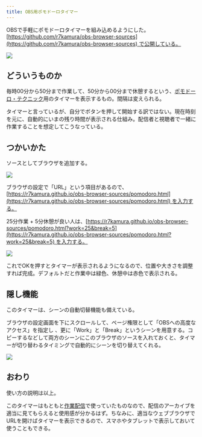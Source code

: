 ```yaml
---
title: OBS用ポモドーロタイマー
---
```

OBSで手軽にポモドーロタイマーを組み込めるようにした。[https://github.com/r7kamura/obs-browser-sources](https://github.com/r7kamura/obs-browser-sources) で公開している。

![](https://lh3.googleusercontent.com/docs/ADP-6oFmLohkOKMs0g6DWrckzyuhTNJrYn_uudfwTMG8JvHV6TiQLnyVIFTojxmWbZL2Etb0V2YLT1WXjhn_sfrYIByoJPkNnKE7H_AA5N_HppPSCwDwbjYS7DyZfJiWNScv-HbM_C0WL9oQD98aKk5sEbSbVALb2FR9Cm-bz1Pv841U5_-e_i8XEmL7uJ7tEOYYF7p1K9ggH9KYuvmIQspeaG05pyxnc_6LTpEsyaaRc34fA9bU_8gabcLY-tu01hJvvCgJX2wpdTPz3bPPlVoA-qN7e0egygDl6w5AeMJuQL52jlXWowsPm3u9BxJENDDewfoCaLi40nuVrQ3hRAbLdQZ-v7L2y-Orv4LAEVbf-qnPWgFRJ1wogrOFJl6XsnDXNuDPJdpY8aSbP5FjDZxn84cI3dBbZ5lHurnJAR_v7k5OXnVis8VYB0AUZPotCc3aKUZ0HBE1glgv5Fia6W67nDlFq2TqVuKLpumg1TRuvxCP-F0fO2-GZ4LOzsFf8seRQ78_ggj_oGYYnTzZkHbdoRcnDQnVk0cFBBBXQ9r-p8v0v6UUjHz0-IhqMjPg_fmXNS-7wJ3fPV9VMUqKQdbdl7tDfa_lZTLsd0oW2EABIcVA4mO80IY-TJhWxTfBWP5WrFRWLzGXz_ghKjIJERycyB0NKMWnp8XqQW03gSJYXxG3gPMH7-j73qOcTE0HsMfz8KVcsLsdlsw0PRYeVsjnQzX7ZGtqznK2ztSQeRPtIm3F4EdoCVki32qlMLeTZ9Bo_6m2rhu1zWJgnLw0Un2TjPBg5yiVLwLn7cts0woJt4515rjx2rz9K5ebY8F8mYY2kDCxnRpgfqangQsA1wmhCXE2ZSTA_D3PAAXW2egSlWNi7aYP4L7jZ133KXG6qLSod521tio4xmwsp_Zdwht44jSSpDmhEdlSEjOstKTJFtVJrwUA_UFT7sohmiGPHwSEmr_zvWGnz_WPeSiuscfzz_brUFVXamNkhwPrTAPC6ezOA5lBUMvz9iXUDX3FDlWMyhD_Gt5OyBf7-IUjHDRzPCNvs5MG37P2KY73mxRE0UQqlFMbFNLRk9U1cOBk5RBLGyP0utkVkDTFNocTHWBkzTjlxgcyM_btlW5Kobzdzsda1JkcDOJde1AGCEtSNoVkeQ87dMR4QfwTY7hoNBqDUFT3KLtrD4_INWJfv8Zf0BWbyqKmb3-ypqJdd-NsvP63YixDfq3L6fqjMjcpZvwwD2YwmxrrIXf4CW1SpQnm0sLSzbdT)

どういうものか
-------

毎時00分から50分まで作業して、50分から00分まで休憩するという、[ポモドーロ・テクニック](https://ja.wikipedia.org/wiki/%E3%83%9D%E3%83%A2%E3%83%89%E3%83%BC%E3%83%AD%E3%83%BB%E3%83%86%E3%82%AF%E3%83%8B%E3%83%83%E3%82%AF)用のタイマーを表示するもの。間隔は変えられる。

タイマーと言っているが、自分でボタンを押して開始する訳ではない。現在時刻を元に、自動的にいまの残り時間が表示される仕組み。配信者と視聴者で一緒に作業することを想定してこうなっている。

つかいかた
-----

ソースとしてブラウザを追加する。

![](https://lh3.googleusercontent.com/docs/ADP-6oFC6o14cTiYNMpI2yLfWYyOXK7JIYRew4OuHdVxcE3MFPeksMVI_xzYh1ZrgIU2a0MpmSrmzt4JnIUV1h4sgv_QlNy0IY68VwIJuvSVZ3Mg-jbnnGowLNfPr4j3as1cxqYSri8e5HG8mEvTa2VSemV12KxELvsNfL9X7VlvzPSWCfHcb8PaYtDdYrucz-CU-uSFzdDzzE3gtDwdS6cunSBcQu6LhhHpBFuMGf2VpjBXfFKGgTIwstkcHfQ7QEgpxPpk2lLhD3sgn20f6oC5ipq7cuQ-jZDo1iEBo4S8eIa_ht0mZCMYsPPBUvOVZvTj5gMcHq130IQ-cCvkQ1_XgrPWDL4D5f_EBkuVjOdyQ3lExl6piDGgtqsoL74pilcWHejopuTIQ0ALtwMpV130eI7UIaTVNJHFTESd2NF_pynOsg03jfXza31ohonAAioKTpar8VccruEwxu2orknH9hay6S2Po40JOeclrOF8arRTKHgJTR2BM9qAgynZ-4yzGx3qkox1JgBs3vI3z8IKC1Ye1EjRYm57EZRpMowDzz56Lj4R3Mxe_SSwbxtTGYiL5EOYHJ6I7CRpDnFIr4RmmogApodlGxl_pk9kYRrfDCXhr4qhqqFdC_RmkQyxV0WLB_lDaoeizSdEyNOMT5gzYItiRPJMkK-UUVYjouyf31cRYWf7_0iGIXJTKmpDWaGNRIlIAky60KXnX1mMb9xyyOL1SvuKjyKO_rweuofjzL9kr9TkRVqoeGn4fgjA1MhJHU-B4ZK4MzGbmuKPGLKdw0wwFSVTbvyNQN-JCtMUC2GuyZlO_6MjZbFzpO4xh_0IsEiTZOL3OVUrgc_j2BRuftDNbBv-xEgLRMqjJNEQ2K8Xltq9vBiuJmVThdHwvsbm6Ph5v-AR58C3YgApdR85jJkcw5mdnmH3Vb5Vga1XUcvk8nASjgtUe83ovs5LWyxzx-zDSEJshR6qQjIsTyw72rjYuCbAXj68085tGFBX7CKOhYKsWmTZl0ONlHrinYup0jDxo0imtiCF6ecVxW6QIKPm8s4ayS26NZxx4Wug2yVg7sopkJ3V_KzFHn3klW2eImXln321KHPawRauLYALe5RJyxr3O_tGMQ3eQb84mao8cG9rLqP47dnNjT_xZupZVz3PUBspAjO1ojQN3RmQBQGmkyqfLR51kZUffMTi6EjI1jJru6POs_qqJkvevAeSMj7v3PRTVHelvTYIHbkp1h7jQmetmL43CW6YSTJpJ0E3eqXR)

ブラウザの設定で「URL」という項目があるので、[https://r7kamura.github.io/obs-browser-sources/pomodoro.html](https://r7kamura.github.io/obs-browser-sources/pomodoro.html) を入力する。

25分作業 + 5分休憩が良い人は、[https://r7kamura.github.io/obs-browser-sources/pomodoro.html?work=25&break=5](https://r7kamura.github.io/obs-browser-sources/pomodoro.html?work=25&break=5) を入力する。

![](https://lh3.googleusercontent.com/docs/ADP-6oGcI6JhFwtkWglzOHhTn0FFLt1IMZIbGyRgqGeKPSAclgf_13f9wE5SGqjOfHoRYkJtFJQ1AxvFHSu2XTDdUlu3SlnMr3eDxW2kPfrVrh2Pen2_XP5gqtIh8dovvtJYbZZAqza-LLedwx69eJG5JbuvWkKhUDKY2tME31-Z-tr-x3AbldTr1nxxFvqsgUe9kLVWn6OmsHZgwn6RVfOwRELV62jz7Gdeiz_wf_jdyNyMgTDUqOofYOfGp8mm5k1s2eHdgSN0QKU6YXeMNeBS20pBKRwQnzI0BhdxZOZI4JEP015TCrWDAb5QIVBOB6drIO4qDEfXf4xiXEuA-1chDYWsTSTxOWy5WcIEzyh0xO_JcdS42IIJm2WQjopolpu8hQEJaXGa6_y33-s5qCjXmi9pj00LBsBpyKDHKZIzU7aAhzW5jrTTLyEFxAsloFRIt_pecAer-YnCyY_08vyn0TlSEmDArVQPkpHNyHf-efok5scU9DN9Y6FIbIEGiebuCoqwj3j0L70V2BLlCUGbX0OgBtLLkv8q_Hfa3gpNt2zyzV0KsmlYVMMEbyfEULAefx4actRslAIiKecHkay7W0sl45UP85LEzbLWZMh-b-7swwsbL4XLq2RkoL7-P-QNGREz7obshVZxAG61VgtCD2sovUOTt_mBSOiY3UesaXrXsi-oUV9c4i82GVuvhUfoh1oIC0oDBUBZxOGrFPeUEHf5maN0oh6xQ0Ea-2s9YXH9QHOdOuXK64wvYHKCY2EuJJHRMQ7JdIjyG16UoVF1E-w-b0YgaaYfjcxXRgMHEVn-XvEL0IQPr7q6Yl-D_z8ptXdqlOYgNeAVQM6VxjO6506p_IQ5oXId_vcFKp0q6BK5_rSbo31LNdCWnpcjZiNXlJh52wB2YrLiRnmkSHK9O7GMQAUqssK-QEUlw87cvT3U5CehzBPS0GbFA6yyp9Dzkql8Ni1FpFLP8-56NsVH_0SvqnCoMj1dNPxNS9yHIKQ6LXBHNgvqVCnIUApt4Zz9WTUBejycUzpXH7dvOR3iw04VEuZ8CSXDM6xTpQIwAZaIIMRSKLSHXc-60_-kBjapo7d_h5fnFsSkU8BVEc8PEeqSnwm797xwOEuyWjIBYRiJdtjD1eOnYeEMct4ZK3vNjgQXCgDSclBwsIcbYzHoTI-m87URYIhMsxRVpbdzWK4Tt3TFYKZIseQpd41fLv4mcuRTmNsReSaNnwrBk0SG8WizBY86PmfHahpimMs-oLm43kCU)

これでOKを押すとタイマーが表示されるようになるので、位置や大きさを調整すれば完成。デフォルトだと作業中は緑色、休憩中は赤色で表示される。

隠し機能
----

このタイマーは、シーンの自動切替機能も備えている。

ブラウザの設定画面を下にスクロールして、ページ権限として「OBSへの高度なアクセス」を指定し 、更に「Work」と「Break」というシーンを用意する。コピーするなどして両方のシーンにこのブラウザのソースを入れておくと、タイマーが切り替わるタイミングで自動的にシーンを切り替えてくれる。

![](https://lh3.googleusercontent.com/docs/ADP-6oFjmTMZdb54G-ewg0pokUYPL6LWaqSvE08r8J1vqAZkQsDnntOABnpxsxvxoNnvOI6Rb822Fopg9Q1aXfiE5m0IEQJV0XLVKKGjqz8cUXGxFJwD748qAyo4Y9b_qMklxUNbGSWe-fCwReLzGHLJ7YurP2AR2db-WtdEf3ZXMMN2toU1-mpVCxdsGgSF5ZRPajZU8olyPjwEQat7Gj6p8DPR-Ge8gee3tCFt3qxCIz5Ew4rm93gmFW_Au4beKTM03Iy4FWmG1vty5WQ2_zwqPJf-5VrejaJBMmVMaR-jbeAv6Mh6ktnb-U-0plvgezl8zRMurR7DekYKzYbr5Kbjeq17Cw9KVLgJi7_1asNolB5KNhWGnCxDZRqV6vsaXWQ_cPFaLa6bFmzHfd3Z9NniTK1jP3Ls3cMP8of6CTwQpBHlHn1Ed6ugDNGBSMdd9O4Hv1hwqwxe2lxBFsTqF8blXeo-HPBpshnYT4E-m_QoRNzKAkXSe5G7Zjt8DiZVRud_DcroEDc7xNHRlqGfjTSXH9j1Hey6AFs3YxiaH37iivRVW3_HjzN-_3bhsLycsh3127hdtrpmUwlbkJgTQXdH5YXKUpn9cNRJszKWyjiAKkyZuxs31yV7Bd4rtnwttZqBngSh3bFql0Si5Bdau1EpoiCjRrU6nyjvGss0kcZT5SrQEH_E0nvMKwanAwj6_DFdH9Cxome2p6_BlgqY3L3sVdKUPGyZvNOB8_iC9PdKntiBYSUzIEokjXx7j0QfCQUQsGBZeVDeSI_AFX_9mZ80OR_ksjOIRdgpuY93xpoWIcH5YoIEMPEnRUFePSgRbcxP7oVMJQKsB4KMFXRgxBpx0tQO-RkE1-1R0Jofsy0KZY1YxGJuUhfUWzA0MaW-Hgy4O1TtMK5yeYv8XCKqOAQMBI5l7USftbmg6MR44vYZZOGawBexnSEp0b2IknqpE85Ij84IKT90mj8VE-lVFmYYqTc9JKJdu33y8erfO4HeB3BhytuC1FwpA72iasW5yA2msNkM6Nnb9bCDJefu0WRxSCN0QyVj7r7vwhu2-DLHoO0YafV0W3CjMiGt2eTv3gKib7JuPi4A6fUBUWZXaJdhcCcTYPvJGug_8BOi3OWmT8uu7ri-PD8f6I5bcY3bihCxEDr_l3kBun9yHwq-1tAfctFh9oFUgz4CMBhh6xWLRqRm_63qcsk3m1bl4FeENu-U1ZH5jJm-s5lbf8djCuADjUJZQkJexv3Ur_4IYiRamrbrJWGt)

おわり
---

使い方の説明は以上。

このタイマーはもともと[作業配信](https://www.youtube.com/channel/UC5s-KpSDGzxWPWNv94PnJHw)で使っていたものなので、配信のアーカイブを適当に見てもらえると使用感が分かるはず。ちなみに、適当なウェブブラウザでURLを開けばタイマーを表示できるので、スマホやタブレットで表示しておいて使うこともできる。

